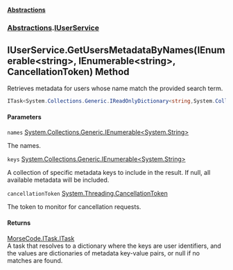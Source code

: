 #### [Abstractions](../../index.md 'index')
### [Abstractions](../index.md 'Abstractions').[IUserService](index.md 'Abstractions\.IUserService')

## IUserService\.GetUsersMetadataByNames\(IEnumerable\<string\>, IEnumerable\<string\>, CancellationToken\) Method

Retrieves metadata for users whose name match the provided search term\.

```csharp
ITask<System.Collections.Generic.IReadOnlyDictionary<string,System.Collections.Generic.IReadOnlyDictionary<string,string?>?>?> GetUsersMetadataByNames(System.Collections.Generic.IEnumerable<string> names, System.Collections.Generic.IEnumerable<string>? keys, System.Threading.CancellationToken cancellationToken);
```
#### Parameters

<a name='Abstractions.IUserService.GetUsersMetadataByNames(System.Collections.Generic.IEnumerable_string_,System.Collections.Generic.IEnumerable_string_,System.Threading.CancellationToken).names'></a>

`names` [System\.Collections\.Generic\.IEnumerable&lt;](https://learn.microsoft.com/en-us/dotnet/api/system.collections.generic.ienumerable-1 'System\.Collections\.Generic\.IEnumerable\`1')[System\.String](https://learn.microsoft.com/en-us/dotnet/api/system.string 'System\.String')[&gt;](https://learn.microsoft.com/en-us/dotnet/api/system.collections.generic.ienumerable-1 'System\.Collections\.Generic\.IEnumerable\`1')

The names\.

<a name='Abstractions.IUserService.GetUsersMetadataByNames(System.Collections.Generic.IEnumerable_string_,System.Collections.Generic.IEnumerable_string_,System.Threading.CancellationToken).keys'></a>

`keys` [System\.Collections\.Generic\.IEnumerable&lt;](https://learn.microsoft.com/en-us/dotnet/api/system.collections.generic.ienumerable-1 'System\.Collections\.Generic\.IEnumerable\`1')[System\.String](https://learn.microsoft.com/en-us/dotnet/api/system.string 'System\.String')[&gt;](https://learn.microsoft.com/en-us/dotnet/api/system.collections.generic.ienumerable-1 'System\.Collections\.Generic\.IEnumerable\`1')

A collection of specific metadata keys to include in the result\. If null, all available metadata
will be included\.

<a name='Abstractions.IUserService.GetUsersMetadataByNames(System.Collections.Generic.IEnumerable_string_,System.Collections.Generic.IEnumerable_string_,System.Threading.CancellationToken).cancellationToken'></a>

`cancellationToken` [System\.Threading\.CancellationToken](https://learn.microsoft.com/en-us/dotnet/api/system.threading.cancellationtoken 'System\.Threading\.CancellationToken')

The token to monitor for cancellation requests\.

#### Returns
[MorseCode\.ITask\.ITask](https://learn.microsoft.com/en-us/dotnet/api/morsecode.itask.itask 'MorseCode\.ITask\.ITask')  
A task that resolves to a dictionary where the keys are user identifiers, and the values are dictionaries of
metadata key\-value pairs, or null if no matches are found\.